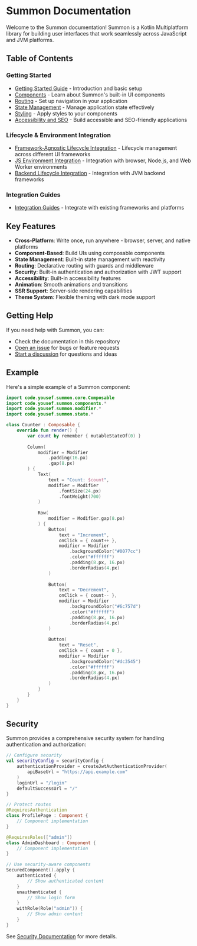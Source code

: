 # Summon Documentation

Welcome to the Summon documentation! Summon is a Kotlin Multiplatform library for building user interfaces that work seamlessly across JavaScript and JVM platforms.

## Table of Contents

### Getting Started
- [Getting Started Guide](getting-started.md) - Introduction and basic setup
- [Components](components.md) - Learn about Summon's built-in UI components
- [Routing](routing.md) - Set up navigation in your application
- [State Management](state-management.md) - Manage application state effectively
- [Styling](styling.md) - Apply styles to your components
- [Accessibility and SEO](accessibility-and-seo.md) - Build accessible and SEO-friendly applications

### Lifecycle & Environment Integration
- [Framework-Agnostic Lifecycle Integration](lifecycle-integration.md) - Lifecycle management across different UI frameworks
- [JS Environment Integration](js-environment-integration.md) - Integration with browser, Node.js, and Web Worker environments
- [Backend Lifecycle Integration](backend-lifecycle-integration.md) - Integration with JVM backend frameworks

### Integration Guides
- [Integration Guides](integration-guides.md) - Integrate with existing frameworks and platforms


## Key Features

- **Cross-Platform**: Write once, run anywhere - browser, server, and native platforms
- **Component-Based**: Build UIs using composable components
- **State Management**: Built-in state management with reactivity
- **Routing**: Declarative routing with guards and middleware
- **Security**: Built-in authentication and authorization with JWT support
- **Accessibility**: Built-in accessibility features
- **Animation**: Smooth animations and transitions
- **SSR Support**: Server-side rendering capabilities
- **Theme System**: Flexible theming with dark mode support

## Getting Help

If you need help with Summon, you can:

- Check the documentation in this repository
- [Open an issue](https://github.com/yebaital/summon/issues) for bugs or feature requests
- [Start a discussion](https://github.com/yebaital/summon/discussions) for questions and ideas

## Example

Here's a simple example of a Summon component:

```kotlin
import code.yousef.summon.core.Composable
import code.yousef.summon.components.*
import code.yousef.summon.modifier.*
import code.yousef.summon.state.*

class Counter : Composable {
    override fun render() {
        var count by remember { mutableStateOf(0) }
        
        Column(
            modifier = Modifier
                .padding(16.px)
                .gap(8.px)
        ) {
            Text(
                text = "Count: $count",
                modifier = Modifier
                    .fontSize(24.px)
                    .fontWeight(700)
            )
            
            Row(
                modifier = Modifier.gap(8.px)
            ) {
                Button(
                    text = "Increment",
                    onClick = { count++ },
                    modifier = Modifier
                        .backgroundColor("#0077cc")
                        .color("#ffffff")
                        .padding(8.px, 16.px)
                        .borderRadius(4.px)
                )
                
                Button(
                    text = "Decrement",
                    onClick = { count-- },
                    modifier = Modifier
                        .backgroundColor("#6c757d")
                        .color("#ffffff")
                        .padding(8.px, 16.px)
                        .borderRadius(4.px)
                )
                
                Button(
                    text = "Reset",
                    onClick = { count = 0 },
                    modifier = Modifier
                        .backgroundColor("#dc3545")
                        .color("#ffffff")
                        .padding(8.px, 16.px)
                        .borderRadius(4.px)
                )
            }
        }
    }
}
```

## Security

Summon provides a comprehensive security system for handling authentication and authorization:

```kotlin
// Configure security
val securityConfig = securityConfig {
    authenticationProvider = createJwtAuthenticationProvider(
        apiBaseUrl = "https://api.example.com"
    )
    loginUrl = "/login"
    defaultSuccessUrl = "/"
}

// Protect routes
@RequiresAuthentication
class ProfilePage : Component {
    // Component implementation
}

@RequiresRoles(["admin"])
class AdminDashboard : Component {
    // Component implementation
}

// Use security-aware components
SecuredComponent().apply {
    authenticated {
        // Show authenticated content
    }
    unauthenticated {
        // Show login form
    }
    withRole(Role("admin")) {
        // Show admin content
    }
}
```

See [Security Documentation](security.md) for more details. 